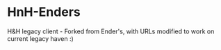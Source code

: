 # HnH-Enders
H&H legacy client - Forked from Ender's, with URLs modified to work on current legacy haven :)
